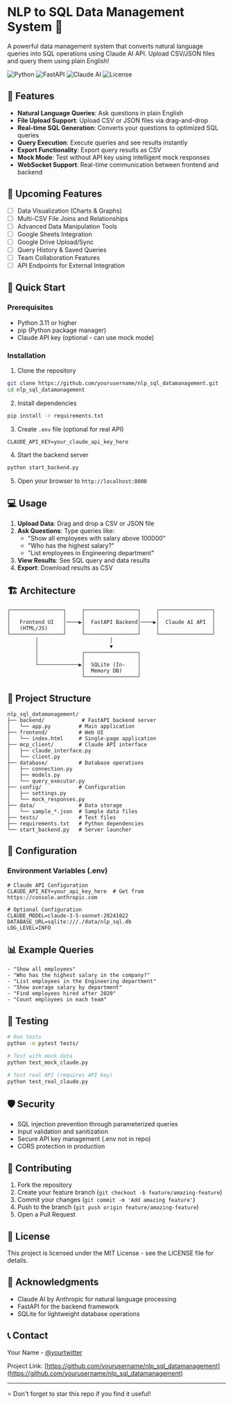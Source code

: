 # NLP to SQL Data Management System 🚀

A powerful data management system that converts natural language queries into SQL operations using Claude AI API. Upload CSV/JSON files and query them using plain English!

![Python](https://img.shields.io/badge/python-3.11+-blue.svg)
![FastAPI](https://img.shields.io/badge/FastAPI-0.104+-green.svg)
![Claude AI](https://img.shields.io/badge/Claude-3.5_Sonnet-purple.svg)
![License](https://img.shields.io/badge/license-MIT-blue.svg)

## 🌟 Features

- **Natural Language Queries**: Ask questions in plain English
- **File Upload Support**: Upload CSV or JSON files via drag-and-drop
- **Real-time SQL Generation**: Converts your questions to optimized SQL queries
- **Query Execution**: Execute queries and see results instantly
- **Export Functionality**: Export query results as CSV
- **Mock Mode**: Test without API key using intelligent mock responses
- **WebSocket Support**: Real-time communication between frontend and backend

## 🎯 Upcoming Features

- [ ] Data Visualization (Charts & Graphs)
- [ ] Multi-CSV File Joins and Relationships
- [ ] Advanced Data Manipulation Tools
- [ ] Google Sheets Integration
- [ ] Google Drive Upload/Sync
- [ ] Query History & Saved Queries
- [ ] Team Collaboration Features
- [ ] API Endpoints for External Integration

## 🚀 Quick Start

### Prerequisites

- Python 3.11 or higher
- pip (Python package manager)
- Claude API key (optional - can use mock mode)

### Installation

1. Clone the repository
```bash
git clone https://github.com/yourusername/nlp_sql_datamanagement.git
cd nlp_sql_datamanagement
```

2. Install dependencies
```bash
pip install -r requirements.txt
```

3. Create `.env` file (optional for real API)
```env
CLAUDE_API_KEY=your_claude_api_key_here
```

4. Start the backend server
```bash
python start_backend.py
```

5. Open your browser to `http://localhost:8000`

## 💻 Usage

1. **Upload Data**: Drag and drop a CSV or JSON file
2. **Ask Questions**: Type queries like:
   - "Show all employees with salary above 100000"
   - "Who has the highest salary?"
   - "List employees in Engineering department"
3. **View Results**: See SQL query and data results
4. **Export**: Download results as CSV

## 🏗️ Architecture

```
┌─────────────────┐     ┌─────────────────┐     ┌─────────────────┐
│                 │     │                 │     │                 │
│   Frontend UI   │────▶│  FastAPI Backend│────▶│  Claude AI API  │
│   (HTML/JS)     │     │                 │     │                 │
└─────────────────┘     └─────────────────┘     └─────────────────┘
         │                       │                        
         │                       ▼                        
         │              ┌─────────────────┐              
         │              │                 │              
         └─────────────▶│  SQLite (In-    │              
                        │  Memory DB)     │              
                        └─────────────────┘              
```

## 📁 Project Structure

```
nlp_sql_datamanagement/
├── backend/            # FastAPI backend server
│   └── app.py         # Main application
├── frontend/          # Web UI
│   └── index.html     # Single-page application
├── mcp_client/        # Claude API interface
│   ├── claude_interface.py
│   └── client.py
├── database/          # Database operations
│   ├── connection.py
│   ├── models.py
│   └── query_executor.py
├── config/            # Configuration
│   ├── settings.py
│   └── mock_responses.py
├── data/              # Data storage
│   └── sample_*.json  # Sample data files
├── tests/             # Test files
├── requirements.txt   # Python dependencies
└── start_backend.py   # Server launcher
```

## 🔧 Configuration

### Environment Variables (.env)
```env
# Claude API Configuration
CLAUDE_API_KEY=your_api_key_here  # Get from https://console.anthropic.com

# Optional Configuration
CLAUDE_MODEL=claude-3-5-sonnet-20241022
DATABASE_URL=sqlite:///./data/nlp_sql.db
LOG_LEVEL=INFO
```

## 📊 Example Queries

```
- "Show all employees"
- "Who has the highest salary in the company?"
- "List employees in the Engineering department"
- "Show average salary by department"
- "Find employees hired after 2020"
- "Count employees in each team"
```

## 🧪 Testing

```bash
# Run tests
python -m pytest tests/

# Test with mock data
python test_mock_claude.py

# Test real API (requires API key)
python test_real_claude.py
```

## 🛡️ Security

- SQL injection prevention through parameterized queries
- Input validation and sanitization
- Secure API key management (.env not in repo)
- CORS protection in production

## 🤝 Contributing

1. Fork the repository
2. Create your feature branch (`git checkout -b feature/amazing-feature`)
3. Commit your changes (`git commit -m 'Add amazing feature'`)
4. Push to the branch (`git push origin feature/amazing-feature`)
5. Open a Pull Request

## 📝 License

This project is licensed under the MIT License - see the LICENSE file for details.

## 🙏 Acknowledgments

- Claude AI by Anthropic for natural language processing
- FastAPI for the backend framework
- SQLite for lightweight database operations

## 📞 Contact

Your Name - [@yourtwitter](https://twitter.com/yourtwitter)

Project Link: [https://github.com/yourusername/nlp_sql_datamanagement](https://github.com/yourusername/nlp_sql_datamanagement)

---

⭐ Don't forget to star this repo if you find it useful!